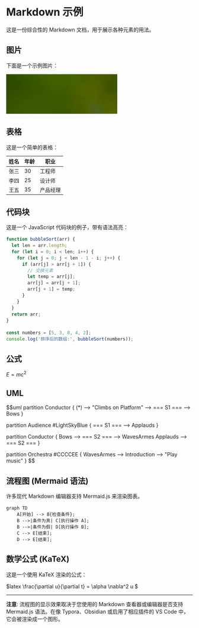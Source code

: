 # Markdown 示例

这是一份综合性的 Markdown 文档，用于展示各种元素的用法。

## 图片

下面是一个示例图片：

![](https://raw.githubusercontent.com/ddnbb/picbed/main/img/20250711095109594.png)

## 表格

这是一个简单的表格：

| 姓名   | 年龄 | 职业       |
|--------|------|------------|
| 张三   | 30   | 工程师     |
| 李四   | 25   | 设计师     |
| 王五   | 35   | 产品经理   |

## 代码块

这是一个 JavaScript 代码块的例子，带有语法高亮：

```javascript
function bubbleSort(arr) {
  let len = arr.length;
  for (let i = 0; i < len; i++) {
    for (let j = 0; j < len - 1 - i; j++) {
      if (arr[j] > arr[j + 1]) {
        // 交换元素
        let temp = arr[j];
        arr[j] = arr[j + 1];
        arr[j + 1] = temp;
      }
    }
  }
  return arr;
}

const numbers = [5, 3, 8, 4, 2];
console.log('排序后的数组:', bubbleSort(numbers));
```
## 公式
$E=mc^2$

## UML
$$uml
partition Conductor {
  (*) --> "Climbs on Platform"
  --> === S1 ===
  --> Bows
}

partition Audience #LightSkyBlue {
  === S1 === --> Applauds
}

partition Conductor {
  Bows --> === S2 ===
  --> WavesArmes
  Applauds --> === S2 ===
}

partition Orchestra #CCCCEE {
  WavesArmes --> Introduction
  --> "Play music"
}
$$

## 流程图 (Mermaid 语法)

许多现代 Markdown 编辑器支持 Mermaid.js 来渲染图表。

```mermaid
graph TD
    A[开始] --> B{检查条件};
    B -->|条件为真| C[执行操作 A];
    B -->|条件为假| D[执行操作 B];
    C --> E[结束];
    D --> E[结束];
```

## 数学公式 (KaTeX)

这是一个使用 KaTeX 渲染的公式：

$latex
\frac{\partial u}{\partial t} = \alpha \nabla^2 u
$

---

**注意**: 流程图的显示效果取决于您使用的 Markdown 查看器或编辑器是否支持 Mermaid.js 语法。在像 Typora、Obsidian 或启用了相应插件的 VS Code 中，它会被渲染成一个图形。
